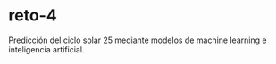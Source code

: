 # reto-4
Predicción del ciclo solar 25 mediante modelos de machine learning e inteligencia artificial.
